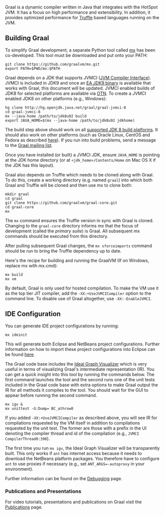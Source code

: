 Graal is a dynamic compiler written in Java that integrates with the HotSpot JVM. It has a focus on high performance and extensibility. In addition, it provides optimized performance for [Truffle](https://github.com/graalvm/truffle) based languages running on the JVM.

## Building Graal

To simplify Graal development, a separate Python tool called [mx](https://github.com/graalvm/mx) has been co-developed. This tool must be downloaded and put onto your PATH:

```
git clone https://github.com/graalvm/mx.git
export PATH=$PWD/mx:$PATH
```

Graal depends on a JDK that supports JVMCI ([JVM Compiler Interface](https://bugs.openjdk.java.net/browse/JDK-8062493)). JVMCI is included in JDK9 and once an [EA JDK9 binary](https://jdk9.java.net/download/) is available that works with Graal, this document will be updated. JVMCI enabled builds of JDK8 for selected platforms are available via [OTN](http://www.oracle.com/technetwork/oracle-labs/program-languages/downloads/index.html). To create a JVMCI enabled JDK8 on other platforms (e.g., Windows):

```
hg clone http://hg.openjdk.java.net/graal/graal-jvmci-8
cd graal-jvmci-8
mx --java-home /path/to/jdk8u92 build
export JAVA_HOME=$(mx --java-home /path/to/jdk8u92 jdkhome)
```

The build step above should work on all [supported JDK 8 build platforms](https://wiki.openjdk.java.net/display/Build/Supported+Build+Platforms). It should also work on other platforms (such as Oracle Linux, CentOS and Fedora as described [here](http://mail.openjdk.java.net/pipermail/graal-dev/2015-December/004050.html)). If you run into build problems, send a message to the [Graal mailing list](http://mail.openjdk.java.net/mailman/listinfo/graal-dev).

Once you have installed (or built) a JVMCI JDK, ensure `JAVA_HOME` is pointing at the JDK home directory (or at `<jdk_home>/Contents/Home` on Mac OS X if the JDK has this layout).

Graal also depends on Truffle which needs to be cloned along with Graal. To do this, create a working directory (e.g. named `graal`) into which both Graal and Truffle will be cloned and then use mx to clone both:

```
mkdir graal
cd graal
git clone https://github.com/graalvm/graal-core.git
cd graal-core
mx
```

The `mx` command ensures the Truffle version in sync with Graal is cloned. Changing to the `graal-core` directory informs mx that the focus of development (called the _primary suite_) is Graal. All subsequent mx commands should be executed from this directory.

After pulling subsequent Graal changes, the `mx sforceimports` command should be run to bring the Truffle dependency up to date.

Here's the recipe for building and running the GraalVM (If on Windows, replace mx with mx.cmd):

```
mx build
mx vm
```

By default, Graal is only used for hosted compilation. To make the VM use it as the top tier JIT compiler, add the `-XX:+UseJVMCICompiler` option to the command line. To disable use of Graal altogether, use `-XX:-EnableJVMCI`.

## IDE Configuration

You can generate IDE project configurations by running:

```
mx ideinit
```

This will generate both Eclipse and NetBeans project configurations. Further information on how to import these project configurations into Eclipse can be found [here](docs/Eclipse.md).

The Graal code base includes the [Ideal Graph Visualizer](http://ssw.jku.at/General/Staff/TW/igv.html) which is very useful in terms of visualizing Graal's intermediate representation (IR). You can get a quick insight into this tool by running the commands below. The first command launches the tool and the second runs one of the unit tests included in the Graal code base with extra options to make Graal output the IR for all methods it compiles to the tool. You should wait for the GUI to appear before running the second command.

```
mx igv &
mx unittest -G:Dump= BC_athrow0
```

If you added `-XX:+UseJVMCICompiler` as described above, you will see IR for compilations requested by the VM itself in addition to compilations requested by the unit test. The former are those with a prefix in the UI denoting the compiler thread and id of the compilation (e.g., `JVMCI CompilerThread0:390`).

The first time you run `mx igv`, the Ideal Graph Visualizer will be transparently built. This only works if `ant` has internet access because it needs to download the NetBeans platform packages. You therefore have to configure `ant` to use proxies if necessary (e.g., set `ANT_ARGS=-autoproxy` in your environment).

Further information can be found on the [Debugging](docs/Debugging.md) page.

### Publications and Presentations

For video tutorials, presentations and publications on Graal visit the [Publications](docs/Publications.md) page.
